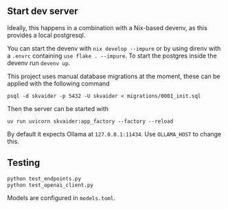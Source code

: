 
## Start dev server

Ideally, this happens in a combination with a Nix-based devenv, as this provides a local postgresql.

You can start the devenv with `nix develop --impure` or by using direnv with a `.envrc` containing `use flake . --impure`.
To start the postgres inside the devenv run `devenv up`.

This project uses manual database migrations at the moment, these can be applied with the following command

```
psql -d skvaider -p 5432 -U skvaider < migrations/0001_init.sql
```

Then the server can be started with

```
uv run uvicorn skvaider:app_factory --factory --reload
```

By default it expects Ollama at `127.0.0.1:11434`. Use `OLLAMA_HOST` to change this.

## Testing

```bash
python test_endpoints.py
python test_openai_client.py
```

Models are configured in `models.toml`.
